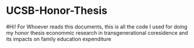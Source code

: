 # UCSB-Honor-Thesis
#Hi! For Whoever reads this documents, this is all the code I used for doing my honor thesis econommic research in transgenerational coresidence and its impacts on family education expenditure
